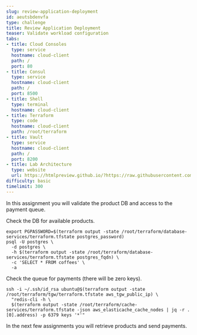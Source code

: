 ```yaml
---
slug: review-application-deployment
id: aeutsbdenvfa
type: challenge
title: Review Application Deployment
teaser: Validate workload configuration
tabs:
- title: Cloud Consoles
  type: service
  hostname: cloud-client
  path: /
  port: 80
- title: Consul
  type: service
  hostname: cloud-client
  path: /
  port: 8500
- title: Shell
  type: terminal
  hostname: cloud-client
- title: Terraform
  type: code
  hostname: cloud-client
  path: /root/terraform
- title: Vault
  type: service
  hostname: cloud-client
  path: /
  port: 8200
- title: Lab Architecture
  type: website
  url: https://htmlpreview.github.io/?https://raw.githubusercontent.com/hashicorp/field-workshops-consul/blob/master/instruqt-tracks/multi-cloud-service-networking-with-consul/assets/diagrams/diagrams.html
difficulty: basic
timelimit: 300
---
```

In this assignment you will validate the product DB and access to the payment queue. <br>

Check the DB for available products. <br>

```
export PGPASSWORD=$(terraform output -state /root/terraform/database-services/terraform.tfstate postgres_password)
psql -U postgres \
  -d postgres \
  -h $(terraform output -state /root/terraform/database-services/terraform.tfstate postgres_fqdn) \
  -c 'SELECT * FROM coffees' \
  -a
```

Check the queue for payments (there will be zero keys). <br>

```
ssh -i ~/.ssh/id_rsa ubuntu@$(terraform output -state /root/terraform/tgw/terraform.tfstate aws_tgw_public_ip) \
  "redis-cli -h \
  $(terraform output -state /root/terraform/cache-services/terraform.tfstate -json aws_elasticache_cache_nodes | jq -r .[0].address) -p 6379 keys '*'"
```

In the next few assignments you will retrieve products and send payments.
